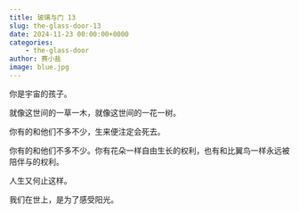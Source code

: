 ```yaml
---
title: 玻璃与门 13
slug: the-glass-door-13
date: 2024-11-23 00:00:00+0000
categories:
    - the-glass-door
author: 赛小盐
image: blue.jpg
---
```


你是宇宙的孩子。

就像这世间的一草一木，就像这世间的一花一树。

你有的和他们不多不少，生来便注定会死去。

你有的和他们不多不少。你有花朵一样自由生长的权利，也有和比翼鸟一样永远被陪伴与的权利。

人生又何止这样。

我们在世上，是为了感受阳光。